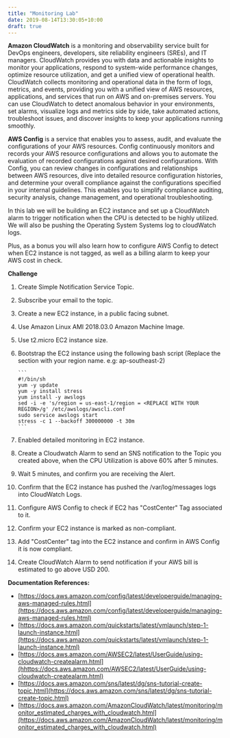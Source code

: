 ```yaml
---
title: "Monitoring Lab"
date: 2019-08-14T13:30:05+10:00
draft: true
---
```


**Amazon CloudWatch** is a monitoring and observability service built for DevOps engineers, developers, site reliability engineers (SREs), and IT managers. CloudWatch provides you with data and actionable insights to monitor your applications, respond to system-wide performance changes, optimize resource utilization, and get a unified view of operational health. CloudWatch collects monitoring and operational data in the form of logs, metrics, and events, providing you with a unified view of AWS resources, applications, and services that run on AWS and on-premises servers. You can use CloudWatch to detect anomalous behavior in your environments, set alarms, visualize logs and metrics side by side, take automated actions, troubleshoot issues, and discover insights to keep your applications
running smoothly.

**AWS Config** is a service that enables you to assess, audit, and evaluate the configurations of your AWS resources. Config continuously monitors and records your AWS resource configurations and allows you to automate the evaluation of recorded configurations against desired configurations. With Config, you can review changes in configurations and relationships between AWS resources, dive into detailed resource configuration histories, and determine your overall compliance against the configurations specified in your internal guidelines. This enables you to simplify compliance auditing, security analysis, change management, and operational troubleshooting.

In this lab we will be building an EC2 instance and set up a CloudWatch alarm to trigger notification when the CPU is detected to be highly utilized. We will also be pushing the Operating System Systems log to cloudWatch logs. 

Plus, as a bonus you will also learn how to configure AWS Config to detect when EC2 instance is not tagged, as well as a billing alarm to keep your AWS cost in check.


**Challenge**

1.  Create Simple Notification Service Topic.
2.  Subscribe your email to the topic.
3. 	Create a new EC2 instance, in a public facing subnet.
4. 	Use Amazon Linux AMI 2018.03.0 Amazon Machine Image.
5. 	Use t2.micro EC2 instance size.
6.	Bootstrap the EC2 instance using the following bash script
    (Replace the <REPLACE WITH YOUR REGION> section with your region name. e.g: ap-southeast-2)


		```
        #!/bin/sh
        yum -y update
        yum -y install stress
        yum install -y awslogs
        sed -i -e 's/region = us-east-1/region = <REPLACE WITH YOUR REGION>/g' /etc/awslogs/awscli.conf
        sudo service awslogs start
        stress -c 1 --backoff 300000000 -t 30m
		```

7.  Enabled detailed monitoring in EC2 instance.
8.  Create a Cloudwatch Alarm to send an SNS notification to the Topic you created above, when the CPU Utilization is above 60% after 5 minutes.
9.  Wait 5 minutes, and confirm you are receiving the Alert.
10. Confirm that the EC2 instance has pushed the /var/log/messages logs into CloudWatch Logs.
11. Configure AWS Config to check if EC2 has "CostCenter" Tag associated to it.
12. Confirm your EC2 instance is marked as non-compliant.
13. Add "CostCenter" tag into the EC2 instance and confirm in AWS Config it is now compliant.
14. Create CloudWatch Alarm to send notification if your AWS bill is estimated to go above USD 200.
 

**Documentation References:**

* [https://docs.aws.amazon.com/config/latest/developerguide/managing-aws-managed-rules.html](https://docs.aws.amazon.com/config/latest/developerguide/managing-aws-managed-rules.html)
* [https://docs.aws.amazon.com/quickstarts/latest/vmlaunch/step-1-launch-instance.html](https://docs.aws.amazon.com/quickstarts/latest/vmlaunch/step-1-launch-instance.html)
* [https://docs.aws.amazon.com/AWSEC2/latest/UserGuide/using-cloudwatch-createalarm.html](hhttps://docs.aws.amazon.com/AWSEC2/latest/UserGuide/using-cloudwatch-createalarm.html)
* [https://docs.aws.amazon.com/sns/latest/dg/sns-tutorial-create-topic.html](https://docs.aws.amazon.com/sns/latest/dg/sns-tutorial-create-topic.html)
* [https://docs.aws.amazon.com/AmazonCloudWatch/latest/monitoring/monitor_estimated_charges_with_cloudwatch.html](https://docs.aws.amazon.com/AmazonCloudWatch/latest/monitoring/monitor_estimated_charges_with_cloudwatch.html)
